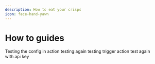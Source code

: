 ```yaml
---
description: How to eat your crisps
icon: face-hand-yawn
---
```


# How to guides

Testing the config in action testing again testing trigger action test again with api key
